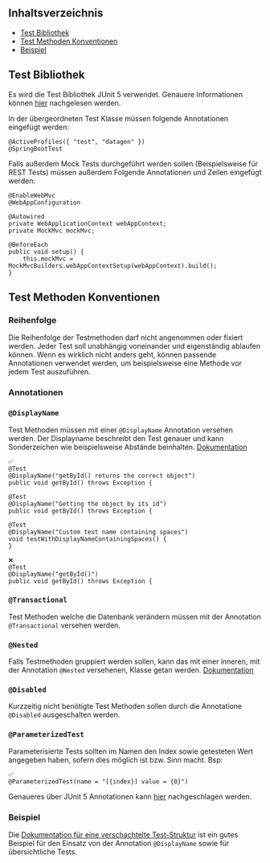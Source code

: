 ## Inhaltsverzeichnis 

- [Test Bibliothek](#test-bibliothek)
- [Test Methoden Konventionen](#test-methoden-konventionen)
- [Beispiel](#beispiel)

## Test Bibliothek

Es wird die Test Bibliothek JUnit 5 verwendet. Genauere Informationen können [hier](https://junit.org/junit5/docs/current/user-guide/#overview) nachgelesen werden.

In der übergeordneten Test Klasse müssen folgende Annotationen eingefügt werden:
```
@ActiveProfiles({ "test", "datagen" })
@SpringBootTest
```
Falls außerdem Mock Tests durchgeführt werden sollen (Beispielsweise für REST Tests) müssen außerdem Folgende Annotationen und  Zeilen eingefügt werden:
```
@EnableWebMvc
@WebAppConfiguration

```
```
@Autowired
private WebApplicationContext webAppContext;
private MockMvc mockMvc;

@BeforeEach
public void setup() {
    this.mockMvc = MockMvcBuilders.webAppContextSetup(webAppContext).build();
}
```

## Test Methoden Konventionen

### Reihenfolge

Die Reihenfolge der Testmethoden darf nicht angenommen oder fixiert werden. Jeder Test soll unabhängig voneinander und eigenständig ablaufen können. Wenn es wirklich nicht anders geht, können passende Annotationen verwendet werden, um beispielsweise eine Methode vor jedem Test auszuführen.

### Annotationen

### `@DisplayName`

Test Methoden müssen mit einer `@DisplayName` Annotation versehen werden. Der Displayname beschreibt den Test genauer und kann Sonderzeichen wie beispielsweise Abstände beinhalten. [Dokumentation](https://junit.org/junit5/docs/current/user-guide/#writing-tests-display-names)
```
✅
@Test
@DisplayName("getById() returns the correct object")
public void getById() throws Exception {

@Test
@DisplayName("Getting the object by its id")
public void getById() throws Exception {

@Test
@DisplayName("Custom test name containing spaces")
void testWithDisplayNameContainingSpaces() {
}
```
```
❌
@Test
@DisplayName("getById()")
public void getById() throws Exception {
```

### `@Transactional`

Test Methoden welche die Datenbank verändern müssen mit der Annotation `@Transactional` versehen werden.

### `@Nested`

Falls Testmethoden gruppiert werden sollen, kann das mit einer inneren, mit der Annotation `@Nested` versehenen, Klasse getan werden. [Dokumentation](https://junit.org/junit5/docs/current/user-guide/#writing-tests-nested)

### `@Disabled`

Kurzzeitig nicht benötigte Test Methoden sollen durch die Annotatione `@Disabled` ausgeschalten werden.

### `@ParameterizedTest`

Parameterisierte Tests sollten im Namen den Index sowie getesteten Wert angegeben haben, sofern dies möglich ist bzw. Sinn macht. Bsp:
```
✅
@ParameterizedTest(name = "[{index}] value = {0}")
```

Genaueres über JUnit 5 Annotationen kann [hier](https://junit.org/junit5/docs/current/user-guide/#writing-tests-annotations) nachgeschlagen werden.

### Beispiel

Die [Dokumentation für eine verschachtelte Test-Struktur](https://junit.org/junit5/docs/current/user-guide/#writing-tests-nested) ist ein gutes Beispiel für den Einsatz von der Annotation `@DisplayName` sowie für übersichtliche Tests.


